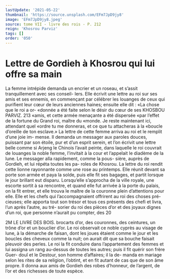 ```yaml
---
lastUpdate: '2021-05-22'
thumbnail: 'https://source.unsplash.com/EFm7JpD9jy8'
image: 'EFm7JpD9jy8.jpeg'
source: tome VII - livre des rois - P. 212
reign: 'Khosrou Parviz'
tags: []
order: '050'
---
```


# Lettre de Gordieh à Khosrou qui lui offre sa main

La femme intrépide demanda un encrier et un roseau, et s’assit tranquillement avec ses conseil- lers. Elle écrivit une lettre au roi sur ses amis et ses ennemis, en commençant par célébrer les louanges
de ceux qui purifient leur cœur de leurs anciennes
haines; ensuite elle dit : «La chose que le roi a or- «donnée a été faite selon le désir du cœur de ses
KHOSBOU PARVIZ. 213 «amis, et cette armée menaçante a été dispersée
«par l’effet de la fortune du Grand roi, maître du «monde. Je reste maintenant ici, attendant quel «ordre tu me donneras, et ce que tu attacheras à la «boucle d’oreille de ton esclave.» La lettre de cette
femme arriva au roi et le remplit d’une joie im- mense. Il demanda un messager aux paroles douces, puissant par son étoile, pur et d’un esprit serein,
et l’on écrivit une lettre belle comme si Arjeng le Chinois l’avait peinte, dans laquelle le roi couvrait
de louanges la noble femme, l’invitait à la cour et l’appelait le diadème de la lune.
Le messager alla rapidement, comme la pous- sière, auprès de Gordieh, et lui répéta toutes les pa-
roles de Khosrou. La lettre du roi rendit cette lionne
rayonnante comme une rose au printemps. Elle réunit devant sa porte son armée et paya la solde,
puis elle fit ses bagages, et partit lorsque le jour brillant eut disparu. Lorsqu’elle s’approcha de la
ville royale, une escorte sortit à sa rencontre, et quand elle fut arrivée à la porte du palais, on la fit
entrer, et elle trouva le maître de la couronne
plein d’attentions pour elle. Elle et les chefs qui
l’accompagnaient offrirent au roi des choses pré-
cieuses; elle apporta tout son trésor et tous ces présents des chefi et livra, l’un après l’autre, au tré-
sorier du roi des pièces d’or et des joyaux dignes d’un roi, que personne n’aurait pu compter, des
20

2M LE LIVRE DES BOIS.
brocarts d’or, des couronnes, des ceintures, un trône d’or et un bouclier d’or.
Le roi observait ce noble cyprès au visage de lune, à la démarche de faisan, dont les joues étaient
comme le jour et les boucles des cheveux comme la nuit; on aurait dit que sa bouche faisait pleuvoir des perles. Le roi la fit conduire dans l’appartement
des femmes et lui assigna un rang au-dessus de toutes les autres; puis il fit quérir son frère Guer- douî et le Destour, son homme d’affaires; il la de- manda en mariage selon les rites de sa religion, l’obtint, et en fit autant de cas que de son âme propre. Il donna aux amis de Gordieh des robes d’honneur, de l’argent, de l’or et des richesses de
toute espèce.
